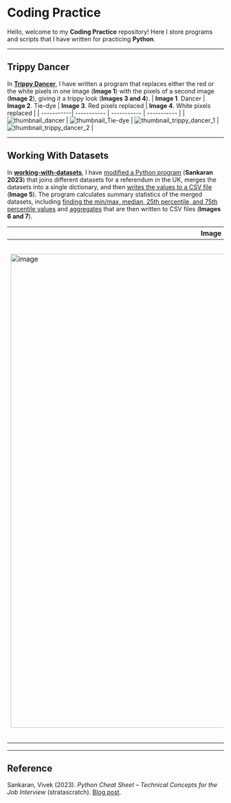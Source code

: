 # Coding Practice
Hello, welcome to my **Coding Practice** repository! Here I store programs and scripts that I have written for practicing **Python**.

***

## Trippy Dancer

In [**Trippy Dancer**](https://github.com/BethanyWeisberg/Coding-Practice/tree/main/Trippy%20Dancer), I have written a program that replaces either the red or the white pixels in one image (**Image 1**) with the pixels of a second image (**Image 2**), giving it a trippy look (**Images 3 and 4**).
| **Image 1**. Dancer | **Image 2**. Tie-dye | **Image 3**. Red pixels replaced | **Image 4**. White pixels replaced |
| -----------| ----------- | ----------- | ----------- |
| ![thumbnail_dancer](https://user-images.githubusercontent.com/95442334/211240523-cec05ae6-9c64-48fa-b30c-e1480c428fa4.jpg)  | ![thumbnail_Tie-dye](https://user-images.githubusercontent.com/95442334/211240535-339f83b8-c3c3-4cd6-8b80-3952c77fd356.png) | ![thumbnail_trippy_dancer_1](https://user-images.githubusercontent.com/95442334/211240546-66f9f0f5-1dec-4387-b8e4-b9f6f542b054.png) | ![thumbnail_trippy_dancer_2](https://user-images.githubusercontent.com/95442334/211240551-d8e14c9d-3d37-4a63-b22a-5e57baa1290d.png) |

***

## Working With Datasets

In [**working-with-datasets**](https://github.com/BethanyWeisberg/Coding-Practice/tree/main/working_with_datasets), I have [modified a Python program](https://github.com/BethanyWeisberg/Coding-Practice/blob/main/working_with_datasets/uk_referendum_datasets.py) (**Sankaran 2023**) that joins different datasets for a referendum in the UK, merges the datasets into a single dictionary, and then [writes the values to a CSV file](https://github.com/BethanyWeisberg/Coding-Practice/blob/main/working_with_datasets/uk_referendum_merged.csv) (**Image 5**). The program calculates summary statistics of the merged datasets, including [finding the min/max, median, 25th percentile, and 75th percentile values](https://github.com/BethanyWeisberg/Coding-Practice/blob/main/working_with_datasets/uk_referendum_merged.csv) and [aggregates](https://github.com/BethanyWeisberg/Coding-Practice/blob/main/working_with_datasets/uk_referendum_aggregations.csv) that are then written to CSV files (**Images 6 and 7**).

| **Image 5**. Merged Dictionary | **Image 6**. Summary Statistics | **Image 7**. Dataset Aggregates |
| -----------| ----------- | ----------- |
|<img width="1102" alt="image" src="https://user-images.githubusercontent.com/95442334/216851800-afaa6269-0b31-4098-b7d2-c4703afbe77c.png">|<img width="1102" alt="image" src="https://user-images.githubusercontent.com/95442334/216851831-5f002056-aa76-4fbd-9a4b-23de4c676992.png">|<img width="1164" alt="image" src="https://user-images.githubusercontent.com/95442334/217169030-23c7bf00-c30e-4f82-836e-1ef1c04bc1bf.png">|

-----------
## Reference
Sankaran, Vivek (2023). *Python Cheat Sheet – Technical Concepts for the Job Interview* (stratascratch). [Blog post](https://www.stratascratch.com/blog/python-cheat-sheet-technical-concepts-for-the-job-interview/?utm_source=newsletter&utm_medium=click&utm_campaign=011723+python+cheatsheet).
